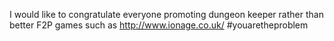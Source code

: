 I would like to congratulate everyone promoting dungeon keeper rather than better F2P games such as http://www.ionage.co.uk/ #youaretheproblem